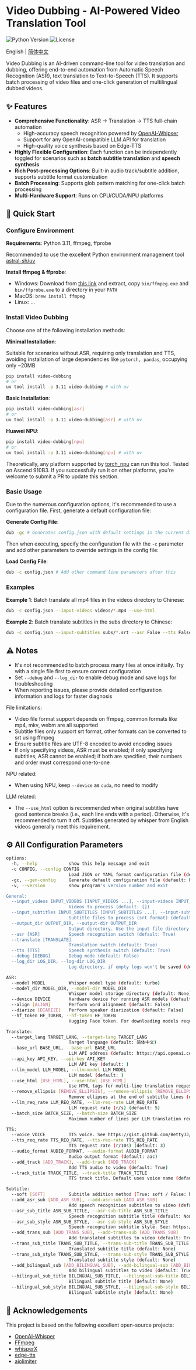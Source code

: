 # Video Dubbing - AI-Powered Video Translation Tool

![Python Version](https://img.shields.io/badge/python-3.11-blue)
![License](https://img.shields.io/badge/license-MIT-green)

English | [简体中文](./README.md)

Video Dubbing is an AI-driven command-line tool for video translation and dubbing, offering end-to-end automation from Automatic Speech Recognition (ASR), text translation to Text-to-Speech (TTS). It supports batch processing of video files and one-click generation of multilingual dubbed videos.

## ✨ Features

- **Comprehensive Functionality**: ASR → Translation → TTS full-chain automation
  - High-accuracy speech recognition powered by [OpenAI-Whipser](https://github.com/openai/whisper)
  - Support for any OpenAI-compatible LLM API for translation
  - High-quality voice synthesis based on Edge-TTS
- **Highly Flexible Configuration**: Each function can be independently toggled for scenarios such as **batch subtitle translation** and **speech synthesis**
- **Rich Post-processing Options**: Built-in audio track/subtitle addition, supports subtitle format customization
- **Batch Processing**: Supports glob pattern matching for one-click batch processing
- **Multi-Hardware Support**: Runs on CPU/CUDA/NPU platforms

## 🚀 Quick Start

### Configure Environment

**Requirements**: Python 3.11, ffmpeg, ffprobe

Recommended to use the excellent Python environment management tool [astral-sh/uv](https://github.com/astral-sh/uv)

**Install ffmpeg & ffprobe**:

- Windows: Download from [this link](https://github.com/BtbN/FFmpeg-Builds/releases/download/latest/ffmpeg-master-latest-win64-gpl.zip) and extract, copy `bin/ffmpeg.exe` and `bin/ffprobe.exe` to a directory in your `PATH`
- MacOS: `brew install ffmpeg`
- Linux: ...

### Install Video Dubbing

Choose one of the following installation methods:

**Minimal Installation**:

Suitable for scenarios without ASR, requiring only translation and TTS, avoiding installation of large dependencies like `pytorch, pandas`, occupying only ~20MB

```bash
pip install video-dubbing
# or
uv tool install -p 3.11 video-dubbing # with uv
```

**Basic Installation**:

```bash
pip install video-dubbing[asr]
# or
uv tool install -p 3.11 video-dubbing[asr] # with uv
```

**Huawei NPU**:

```bash
pip install video-dubbing[npu]
# or
uv tool install -p 3.11 video-dubbing[npu] # with uv
```

Theoretically, any platform supported by [torch_npu](https://gitee.com/ascend/pytorch) can run this tool. Tested on Ascend 910B3. If you successfully run it on other platforms, you're welcome to submit a PR to update this section.

### Basic Usage

Due to the numerous configuration options, it's recommended to use a configuration file. First, generate a default configuration file:

**Generate Config File**:

```bash
dub -gc # Generates config.json with default settings in the current directory
```

Then when executing, specify the configuration file with the `-c` parameter and add other parameters to override settings in the config file:

**Load Config File**:

```bash
dub -c config.json # Add other command line parameters after this
```

### Examples

**Example 1**: Batch translate all mp4 files in the videos directory to Chinese:

```bash
dub -c config.json --input-videos videos/*.mp4 --use-html
```

**Example 2**: Batch translate subtitles in the subs directory to Chinese:

```bash
dub -c config.json --input-subtitles subs/*.srt --asr False --tts False
```

## ⚠️ Notes

- It's not recommended to batch process many files at once initially. Try with a single file first to ensure correct configuration
- Set `--debug` and `--log_dir` to enable debug mode and save logs for troubleshooting
- When reporting issues, please provide detailed configuration information and logs for faster diagnosis

File limitations:

- Video file format support depends on ffmpeg, common formats like mp4, mkv, webm are all supported
- Subtitle files only support srt format, other formats can be converted to srt using ffmpeg
- Ensure subtitle files are UTF-8 encoded to avoid encoding issues
- If only specifying videos, ASR must be enabled; if only specifying subtitles, ASR cannot be enabled; if both are specified, their numbers and order must correspond one-to-one

NPU related:

- When using NPU, keep `--device` as `cuda`, no need to modify

LLM related:

- The `--use_html` option is recommended when original subtitles have good sentence breaks (i.e., each line ends with a period). Otherwise, it's recommended to turn it off. Subtitles generated by whisper from English videos generally meet this requirement.

## ⚙️ All Configuration Parameters

```bash
options:
  -h, --help            show this help message and exit
  -c CONFIG, --config CONFIG
                        Load JSON or YAML format configuration file (default: None)
  -gc, --gen-config     Generate default configuration file (default: False)
  -v, --version         show program's version number and exit

General:
  --input_videos INPUT_VIDEOS [INPUT_VIDEOS ...], --input-videos INPUT_VIDEOS [INPUT_VIDEOS ...]
                        Videos to process (default: [])
  --input_subtitles INPUT_SUBTITLES [INPUT_SUBTITLES ...], --input-subtitles INPUT_SUBTITLES [INPUT_SUBTITLES ...]
                        Subtitle files to process (srt format) (default: [])
  --output_dir OUTPUT_DIR, --output-dir OUTPUT_DIR
                        Output directory. Use the input file directory if not set (default: None)
  --asr [ASR]           Speech recognition switch (default: True)
  --translate [TRANSLATE]
                        Translation switch (default: True)
  --tts [TTS]           Speech synthesis switch (default: True)
  --debug [DEBUG]       Debug mode (default: False)
  --log_dir LOG_DIR, --log-dir LOG_DIR
                        Log directory, if empty logs won't be saved (default: None)

ASR:
  --model MODEL         Whisper model type (default: turbo)
  --model_dir MODEL_DIR, --model-dir MODEL_DIR
                        Whisper model storage directory (default: None)
  --device DEVICE       Hardware device for running ASR models (default: cuda)
  --align [ALIGN]       Perform word alignment (default: False)
  --diarize [DIARIZE]   Perform speaker diarization (default: False)
  --hf_token HF_TOKEN, --hf-token HF_TOKEN
                        Hugging Face token. For downloading models requiring user agreement (default: )

Translate:
  --target_lang TARGET_LANG, --target-lang TARGET_LANG
                        Target language (default: 简体中文)
  --base_url BASE_URL, --base-url BASE_URL
                        LLM API address (default: https://api.openai.com/v1)
  --api_key API_KEY, --api-key API_KEY
                        LLM API key (default: )
  --llm_model LLM_MODEL, --llm-model LLM_MODEL
                        LLM model (default: )
  --use_html [USE_HTML], --use-html [USE_HTML]
                        Use HTML tags for multi-line translation requests. Recommended when subtitles have good sentence breaks (default: False)
  --remove_ellipsis [REMOVE_ELLIPSIS], --remove-ellipsis [REMOVE_ELLIPSIS]
                        Remove ellipses at the end of subtitle lines (default: False)
  --llm_req_rate LLM_REQ_RATE, --llm-req-rate LLM_REQ_RATE
                        LLM request rate (r/s) (default: 5)
  --batch_size BATCH_SIZE, --batch-size BATCH_SIZE
                        Maximum number of lines per LLM translation request. Too large will increase failure rate (default: 10)

TTS:
  --voice VOICE         TTS voice. See https://gist.github.com/BettyJJ/17cbaa1de96235a7f5773b8690a20462 (default: zh-CN-YunyangNeural)
  --tts_req_rate TTS_REQ_RATE, --tts-req-rate TTS_REQ_RATE
                        TTS request rate (r/10s) (default: 3)
  --audio_format AUDIO_FORMAT, --audio-format AUDIO_FORMAT
                        Audio output format (default: aac)
  --add_track [ADD_TRACK], --add-track [ADD_TRACK]
                        Add TTS audio to video (default: True)
  --track_title TRACK_TITLE, --track-title TRACK_TITLE
                        TTS track title. Default uses voice name (default: None)

Subtitle:
  --soft [SOFT]         Subtitle addition method (True: soft / False: hard) (currently only supports soft subtitles) (default: True)
  --add_asr_sub [ADD_ASR_SUB], --add-asr-sub [ADD_ASR_SUB]
                        Add speech recognition subtitles to video (default: True)
  --asr_sub_title ASR_SUB_TITLE, --asr-sub-title ASR_SUB_TITLE
                        Speech recognition subtitle title (default: None)
  --asr_sub_style ASR_SUB_STYLE, --asr-sub-style ASR_SUB_STYLE
                        Speech recognition subtitle style. See: https://github.com/yuanshanhua/video-dubbing/blob/main/docs/subtitle_style_en.md (default: None)
  --add_trans_sub [ADD_TRANS_SUB], --add-trans-sub [ADD_TRANS_SUB]
                        Add translated subtitles to video (default: True)
  --trans_sub_title TRANS_SUB_TITLE, --trans-sub-title TRANS_SUB_TITLE
                        Translated subtitle title (default: None)
  --trans_sub_style TRANS_SUB_STYLE, --trans-sub-style TRANS_SUB_STYLE
                        Translated subtitle style (default: None)
  --add_bilingual_sub [ADD_BILINGUAL_SUB], --add-bilingual-sub [ADD_BILINGUAL_SUB]
                        Add bilingual subtitles to video (default: True)
  --bilingual_sub_title BILINGUAL_SUB_TITLE, --bilingual-sub-title BILINGUAL_SUB_TITLE
                        Bilingual subtitle title (default: None)
  --bilingual_sub_style BILINGUAL_SUB_STYLE, --bilingual-sub-style BILINGUAL_SUB_STYLE
                        Bilingual subtitle style (default: None)
```

## 🙏 Acknowledgements

This project is based on the following excellent open-source projects:

- [OpenAI-Whisper](https://github.com/openai/whisper)
- [FFmpeg](https://ffmpeg.org/)
- [whisperX](https://github.com/m-bain/whisperX)
- [edge-tts](https://github.com/rany2/edge-tts)
- [aiolimiter](https://github.com/mjpieters/aiolimiter)
